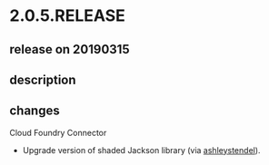 # 2.0.5.RELEASE

## release on 20190315

## description

## changes

Cloud Foundry Connector

* Upgrade version of shaded Jackson library (via <a href="https://github.com/ashleystendel">ashleystendel</a>).

